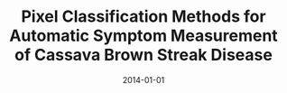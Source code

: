 ---
title: "Pixel Classification Methods for Automatic Symptom Measurement of Cassava Brown Streak Disease"
collection: publications
permalink: /publication/2014-pixel-classification-methods-for-automatic
date: 2014-01-01
venue: 'International Conference on the Use of Mobile Information and Communications Technology in Africa'
paperurl: '/files/Tuhaise_2014_CassavaBrownStreak.pdf'
citation: 'Joviah Tuhaise, John A Quinn, Ernest Mwebaze'
---